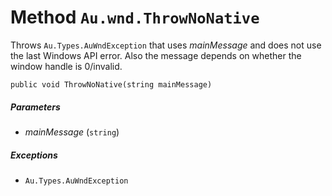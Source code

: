 # Method `Au.wnd.ThrowNoNative`

Throws `Au.Types.AuWndException` that uses *mainMessage* and does not use the last Windows API error. Also the message depends on whether the window handle is 0/invalid.

```
public void ThrowNoNative(string mainMessage)
```

##### Parameters

- *mainMessage*  (`string`)

##### Exceptions

- `Au.Types.AuWndException`
